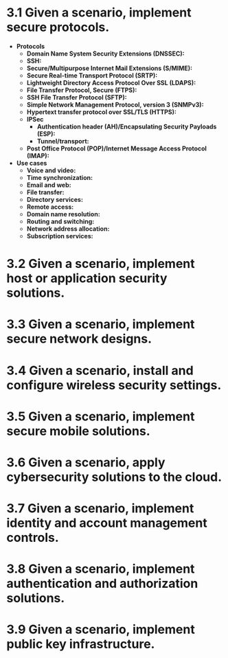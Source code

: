 # 3.1 Given a scenario, implement secure protocols.
* **Protocols**
    * **Domain Name System Security Extensions (DNSSEC):**
    * **SSH:**
    * **Secure/Multipurpose Internet Mail Extensions (S/MIME):**
    * **Secure Real-time Transport Protocol (SRTP):**
    * **Lightweight Directory Access Protocol Over SSL (LDAPS):**
    * **File Transfer Protocol, Secure (FTPS):**
    * **SSH File Transfer Protocol (SFTP):**
    * **Simple Network Management Protocol, version 3 (SNMPv3):**
    * **Hypertext transfer protocol over SSL/TLS (HTTPS):**
    * **IPSec**
        * **Authentication header (AH)/Encapsulating Security Payloads (ESP):**
        * **Tunnel/transport:**
    * **Post Office Protocol (POP)/Internet Message Access Protocol (IMAP):**
* **Use cases**
    * **Voice and video:**
    * **Time synchronization:**
    * **Email and web:**
    * **File transfer:**
    * **Directory services:**
    * **Remote access:**
    * **Domain name resolution:**
    * **Routing and switching:**
    * **Network address allocation:**
    * **Subscription services:**
# 3.2 Given a scenario, implement host or application security solutions.
# 3.3 Given a scenario, implement secure network designs.
# 3.4 Given a scenario, install and configure wireless security settings.
# 3.5 Given a scenario, implement secure mobile solutions.
# 3.6 Given a scenario, apply cybersecurity solutions to the cloud.
# 3.7 Given a scenario, implement identity and account management controls.
# 3.8 Given a scenario, implement authentication and authorization solutions.
# 3.9 Given a scenario, implement public key infrastructure.